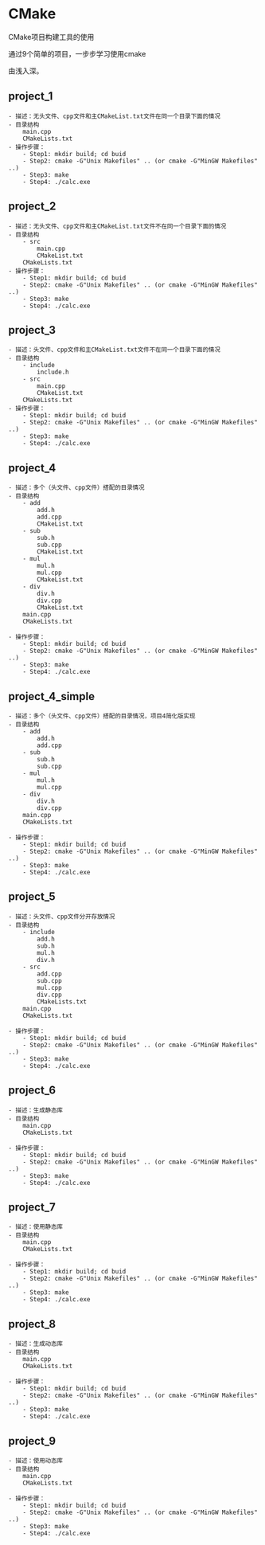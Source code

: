 # CMake
CMake项目构建工具的使用

通过9个简单的项目，一步步学习使用cmake

由浅入深。

## project_1
    - 描述：无头文件、cpp文件和主CMakeList.txt文件在同一个目录下面的情况
    - 目录结构
        main.cpp
        CMakeLists.txt
    - 操作步骤：
        - Step1: mkdir build; cd buid
        - Step2: cmake -G"Unix Makefiles" .. (or cmake -G"MinGW Makefiles" ..)
        - Step3: make
        - Step4: ./calc.exe

## project_2
    - 描述：无头文件、cpp文件和主CMakeList.txt文件不在同一个目录下面的情况
    - 目录结构
        - src
            main.cpp
            CMakeList.txt
        CMakeLists.txt
    - 操作步骤：
        - Step1: mkdir build; cd buid
        - Step2: cmake -G"Unix Makefiles" .. (or cmake -G"MinGW Makefiles" ..)
        - Step3: make
        - Step4: ./calc.exe

## project_3
    - 描述：头文件、cpp文件和主CMakeList.txt文件不在同一个目录下面的情况
    - 目录结构
        - include
            include.h
        - src
            main.cpp
            CMakeList.txt
        CMakeLists.txt
    - 操作步骤：
        - Step1: mkdir build; cd buid
        - Step2: cmake -G"Unix Makefiles" .. (or cmake -G"MinGW Makefiles" ..)
        - Step3: make
        - Step4: ./calc.exe

## project_4
    - 描述：多个（头文件、cpp文件）搭配的目录情况
    - 目录结构
        - add
            add.h
            add.cpp
            CMakeList.txt
        - sub
            sub.h
            sub.cpp
            CMakeList.txt
        - mul
            mul.h
            mul.cpp
            CMakeList.txt
        - div
            div.h
            div.cpp
            CMakeList.txt
        main.cpp
        CMakeLists.txt

    - 操作步骤：
        - Step1: mkdir build; cd buid
        - Step2: cmake -G"Unix Makefiles" .. (or cmake -G"MinGW Makefiles" ..)
        - Step3: make
        - Step4: ./calc.exe

## project_4_simple
    - 描述：多个（头文件、cpp文件）搭配的目录情况，项目4简化版实现
    - 目录结构
        - add
            add.h
            add.cpp
        - sub
            sub.h
            sub.cpp
        - mul
            mul.h
            mul.cpp
        - div
            div.h
            div.cpp
        main.cpp
        CMakeLists.txt

    - 操作步骤：
        - Step1: mkdir build; cd buid
        - Step2: cmake -G"Unix Makefiles" .. (or cmake -G"MinGW Makefiles" ..)
        - Step3: make
        - Step4: ./calc.exe

## project_5
    - 描述：头文件、cpp文件分开存放情况
    - 目录结构
        - include
            add.h
            sub.h
            mul.h
            div.h
        - src
            add.cpp
            sub.cpp
            mul.cpp
            div.cpp
            CMakeLists.txt
        main.cpp
        CMakeLists.txt

    - 操作步骤：
        - Step1: mkdir build; cd buid
        - Step2: cmake -G"Unix Makefiles" .. (or cmake -G"MinGW Makefiles" ..)
        - Step3: make
        - Step4: ./calc.exe

## project_6
    - 描述：生成静态库
    - 目录结构
        main.cpp
        CMakeLists.txt

    - 操作步骤：
        - Step1: mkdir build; cd buid
        - Step2: cmake -G"Unix Makefiles" .. (or cmake -G"MinGW Makefiles" ..)
        - Step3: make
        - Step4: ./calc.exe

## project_7
    - 描述：使用静态库
    - 目录结构
        main.cpp
        CMakeLists.txt

    - 操作步骤：
        - Step1: mkdir build; cd buid
        - Step2: cmake -G"Unix Makefiles" .. (or cmake -G"MinGW Makefiles" ..)
        - Step3: make
        - Step4: ./calc.exe

## project_8
    - 描述：生成动态库
    - 目录结构
        main.cpp
        CMakeLists.txt

    - 操作步骤：
        - Step1: mkdir build; cd buid
        - Step2: cmake -G"Unix Makefiles" .. (or cmake -G"MinGW Makefiles" ..)
        - Step3: make
        - Step4: ./calc.exe

## project_9
    - 描述：使用动态库
    - 目录结构
        main.cpp
        CMakeLists.txt

    - 操作步骤：
        - Step1: mkdir build; cd buid
        - Step2: cmake -G"Unix Makefiles" .. (or cmake -G"MinGW Makefiles" ..)
        - Step3: make
        - Step4: ./calc.exe